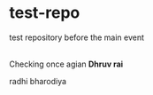 # test-repo
test repository before the main event 

<br>
Checking once agian <b>Dhruv rai</b>


radhi bharodiya
